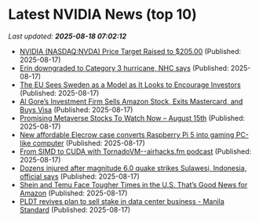 # Latest NVIDIA News (top 10)
_Last updated: **2025-08-18 07:02:12**_

- [NVIDIA (NASDAQ:NVDA) Price Target Raised to $205.00](https://www.etfdailynews.com/2025/08/17/nvidia-nasdaqnvda-price-target-raised-to-205-00/) (Published: 2025-08-17)
- [Erin downgraded to Category 3 hurricane, NHC says](https://biztoc.com/x/9ab1ec7d2cd4b25a) (Published: 2025-08-17)
- [The EU Sees Sweden as a Model as It Looks to Encourage Investors](https://biztoc.com/x/959ac16121d811e4) (Published: 2025-08-17)
- [Al Gore’s Investment Firm Sells Amazon Stock, Exits Mastercard, and Buys Visa](https://biztoc.com/x/3de239160358a9b5) (Published: 2025-08-17)
- [Promising Metaverse Stocks To Watch Now – August 15th](https://www.etfdailynews.com/2025/08/17/promising-metaverse-stocks-to-watch-now-august-15th/) (Published: 2025-08-17)
- [New affordable Elecrow case converts Raspberry Pi 5 into gaming PC-like computer](https://www.notebookcheck.net/New-affordable-Elecrow-case-converts-Raspberry-Pi-5-into-gaming-PC-like-computer.1088567.0.html) (Published: 2025-08-17)
- [From SIMD to CUDA with TornadoVM--airhacks.fm podcast](https://adambien.blog/roller/abien/entry/from_simd_to_cuda_with_tornadovm_airhacks_fm_podcast) (Published: 2025-08-17)
- [Dozens injured after magnitude 6.0 quake strikes Sulawesi, Indonesia, official says](https://biztoc.com/x/2e4146ff2dd89e93) (Published: 2025-08-17)
- [Shein and Temu Face Tougher Times in the U.S. That’s Good News for Amazon](https://biztoc.com/x/09236c341ba955c9) (Published: 2025-08-17)
- [PLDT revives plan to sell stake in data center business - Manila Standard](https://manilastandard.net/business/314630935/pldt-revives-plan-to-sell-stake-in-data-center-business.html) (Published: 2025-08-17)
